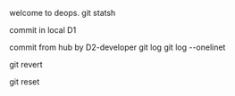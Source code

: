welcome to deops.
git statsh

commit in local D1

commit from hub by D2-developer
git log
git log --onelinet 

git revert

git reset

